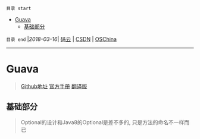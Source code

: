 `目录 start`
 
- [Guava](#guava)
    - [基础部分](#基础部分)

`目录 end` |_2018-03-16_| [码云](https://gitee.com/kcp1104) | [CSDN](http://blog.csdn.net/kcp606) | [OSChina](https://my.oschina.net/kcp1104)
****************************************
# Guava
> [Github地址](https://github.com/google/guava)
> [官方手册](https://github.com/google/guava/wiki)
> [翻译版](http://ifeve.com/google-guava/)


## 基础部分
> Optional的设计和Java8的Optional是差不多的, 只是方法的命名不一样而已